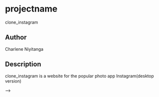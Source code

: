# projectname
clone_instagram
## Author
Charlene Niyitanga

## Description
clone_instagram is a website for the popular photo app Instagram(desktop version)

<!-- User Stories
Sign in to the application to start using.
Upload my pictures to the application.
See my profile with all my pictures.
Follow other users and see their pictures on my timeline.
Like a picture and leave a comment on it.
How to use
To use Instaclone, you must login/register. Once logged in, you will be able to see posts made by other users. You can add your own photos from your profile page. As a user you can also follow other users and view images posted by those users. You also have the possibility to edit your profile and view the photos that you have posted.

Tech used
HTML and CSS
Python
Django
Postgres
Heroku for deployment --> -->
